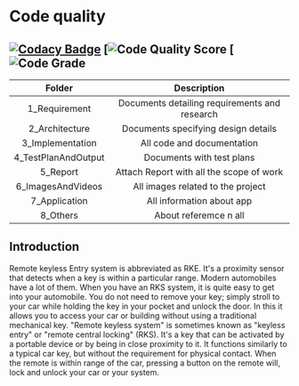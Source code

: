 # Code quality
[![Codacy Badge](https://app.codacy.com/project/badge/Grade/37af767af6c943c0890580a026efe74e)](https://www.codacy.com/gh/saifullah32/M3_G64/dashboard?utm_source=github.com&amp;utm_medium=referral&amp;utm_content=saifullah32/M3_G64&amp;utm_campaign=Badge_Grade)
[![Code Quality Score](https://api.codiga.io/project/31881/score/svg)
[![Code Grade](https://api.codiga.io/project/31881/status/svg)
---
|Folder|Description|
|:-:|:--:|
|1_Requirement|Documents detailing requirements and research|
|2_Architecture|Documents specifying design details|
|3_Implementation|All code and documentation|
|4_TestPlanAndOutput|Documents with test plans|
|5_Report|Attach Report with all the scope of work|
|6_ImagesAndVideos|All images related to the project|
|7_Application|All information about app|
|8_Others|About referemce n all|
## Introduction
Remote keyless Entry system is abbreviated as RKE. It's a proximity sensor that detects when a key is within a particular range.
Modern automobiles have a lot of them. When you have an RKS system, it is quite easy to get into your automobile.
You do not need to remove your key; simply stroll to your car while holding the key in your pocket and unlock the door.
In this it allows you to access your car or building without using a traditional mechanical key. "Remote keyless system" is sometimes known as "keyless entry" or "remote central locking" (RKS). It's a key that can be activated by a portable device or by being in close proximity to it. It functions similarly to a typical car key, but without the requirement for physical contact. When the remote is within range of the car, pressing a button on the remote will, lock and unlock your car or your system.
